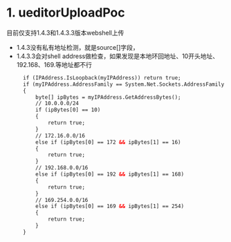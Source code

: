 # 1. ueditorUploadPoc
目前仅支持1.4.3和1.4.3.3版本webshell上传
+ 1.4.3没有私有地址检测，就是source[]字段，
+ 1.4.3.3会对shell address做检查，如果发现是本地环回地址、10开头地址、192.168、169.等地址都不行
  ~~~aspx
    if (IPAddress.IsLoopback(myIPAddress)) return true;
    if (myIPAddress.AddressFamily == System.Net.Sockets.AddressFamily.InterNetwork)
    {
        byte[] ipBytes = myIPAddress.GetAddressBytes();
        // 10.0.0.0/24 
        if (ipBytes[0] == 10)
        {
            return true;
        }
        // 172.16.0.0/16
        else if (ipBytes[0] == 172 && ipBytes[1] == 16)
        {
            return true;
        }
        // 192.168.0.0/16
        else if (ipBytes[0] == 192 && ipBytes[1] == 168)
        {
            return true;
        }
        // 169.254.0.0/16
        else if (ipBytes[0] == 169 && ipBytes[1] == 254)
        {
            return true;
        }
    }
    ~~~
